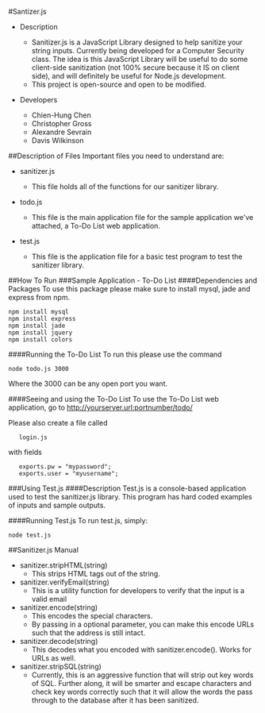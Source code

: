 #Santizer.js

- Description
	- Sanitizer.js is a JavaScript Library designed to help sanitize your string inputs. Currently being developed for a Computer Security class. The idea is this JavaScript Library will be useful to do some client-side sanitization (not 100% secure because it IS on client side), and will definitely be useful for Node.js development.
	- This project is open-source and open to be modified.

- Developers
	- Chien-Hung Chen
	- Christopher Gross
	- Alexandre Sevrain
	- Davis Wilkinson

##Description of Files
Important files you need to understand are:

- sanitizer.js
	- This file holds all of the functions for our sanitizer library.

- todo.js
	- This file is the main application file for the sample application we've attached, a To-Do List web application.

- test.js
	- This file is the application file for a basic test program to test the sanitizer library.
	
##How To Run
###Sample Application - To-Do List
####Dependencies and Packages
To use this package please make sure to install mysql, jade and express from npm.

    npm install mysql
    npm install express
    npm install jade
    npm install jquery
    npm install colors

####Running the To-Do List
To run this please use the command

    node todo.js 3000

Where the 3000 can be any open port you want.

####Seeing and using the To-Do List
To use the To-Do List web application, go to http://yourserver.url:portnumber/todo/

Please also create a file called

       login.js

with fields

       exports.pw = "mypassword";
       exports.user = "myusername";


###Using Test.js
####Description
Test.js is a console-based application used to test the sanitizer.js library. This program has hard coded examples of inputs and sample outputs.

####Running Test.js
To run test.js, simply:

	node test.js


##Sanitizer.js Manual
- sanitizer.stripHTML(string)
	- This strips HTML tags out of the string.
- sanitizer.verifyEmail(string)
	- This is a utility function for developers to verify that the input is a valid email
- sanitizer.encode(string)
	- This encodes the special characters.
	- By passing in a optional parameter, you can make this encode URLs such that the address is still intact.
- sanitizer.decode(string)
	- This decodes what you encoded with sanitizer.encode(). Works for URLs as well.
- sanitizer.stripSQL(string)
	- Currently, this is an aggressive function that will strip out key words of SQL. Further along, it will be smarter and escape characters and check key words correctly such that it will allow the words the pass through to the database after it has been sanitized.